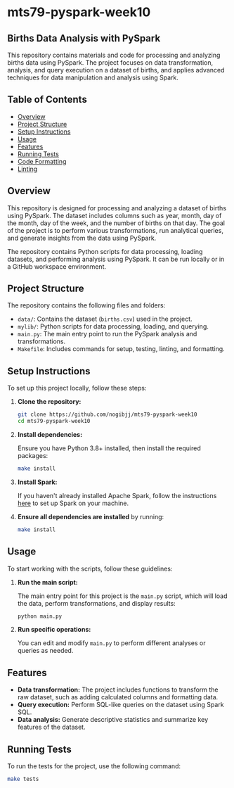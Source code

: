 # mts79-pyspark-week10
## Births Data Analysis with PySpark

This repository contains materials and code for processing and analyzing births data using PySpark. The project focuses on data transformation, analysis, and query execution on a dataset of births, and applies advanced techniques for data manipulation and analysis using Spark.

## Table of Contents
- [Overview](#overview)
- [Project Structure](#project-structure)
- [Setup Instructions](#setup-instructions)
- [Usage](#usage)
- [Features](#features)
- [Running Tests](#running-tests)
- [Code Formatting](#code-formatting)
- [Linting](#linting)

## Overview

This repository is designed for processing and analyzing a dataset of births using PySpark. The dataset includes columns such as year, month, day of the month, day of the week, and the number of births on that day. The goal of the project is to perform various transformations, run analytical queries, and generate insights from the data using PySpark.

The repository contains Python scripts for data processing, loading datasets, and performing analysis using PySpark. It can be run locally or in a GitHub workspace environment.

## Project Structure

The repository contains the following files and folders:

- `data/`: Contains the dataset (`births.csv`) used in the project.
- `mylib/`: Python scripts for data processing, loading, and querying.
- `main.py`: The main entry point to run the PySpark analysis and transformations.
- `Makefile`: Includes commands for setup, testing, linting, and formatting.

## Setup Instructions

To set up this project locally, follow these steps:

1. **Clone the repository:**

    ```bash
    git clone https://github.com/nogibjj/mts79-pyspark-week10
    cd mts79-pyspark-week10
    ```

2. **Install dependencies:**

    Ensure you have Python 3.8+ installed, then install the required packages:

    ```bash
    make install
    ```

3. **Install Spark:**

    If you haven't already installed Apache Spark, follow the instructions [here](https://spark.apache.org/downloads.html) to set up Spark on your machine.

4. **Ensure all dependencies are installed** by running:

    ```bash
    make install
    ```

## Usage

To start working with the scripts, follow these guidelines:

1. **Run the main script:**

    The main entry point for this project is the `main.py` script, which will load the data, perform transformations, and display results:

    ```bash
    python main.py
    ```

2. **Run specific operations:**

    You can edit and modify `main.py` to perform different analyses or queries as needed.

## Features

- **Data transformation:** The project includes functions to transform the raw dataset, such as adding calculated columns and formatting data.
- **Query execution:** Perform SQL-like queries on the dataset using Spark SQL.
- **Data analysis:** Generate descriptive statistics and summarize key features of the dataset.

## Running Tests

To run the tests for the project, use the following command:

```bash
make tests
